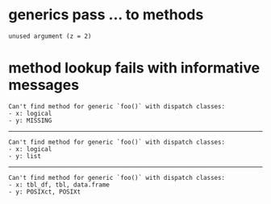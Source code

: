 # generics pass ... to methods

    unused argument (z = 2)

# method lookup fails with informative messages

    Can't find method for generic `foo()` with dispatch classes:
    - x: logical
    - y: MISSING

---

    Can't find method for generic `foo()` with dispatch classes:
    - x: logical
    - y: list

---

    Can't find method for generic `foo()` with dispatch classes:
    - x: tbl_df, tbl, data.frame
    - y: POSIXct, POSIXt

